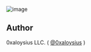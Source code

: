 ![image](https://storageapi.fleek.co/47c43c10-6c0c-4b3b-a520-683839c214cf-bucket/assets/img/0xaloysius-purple.svg)

## Author

0xaloysius LLC. ( [@0xaloysius](https://0xaloysius.x/) )
